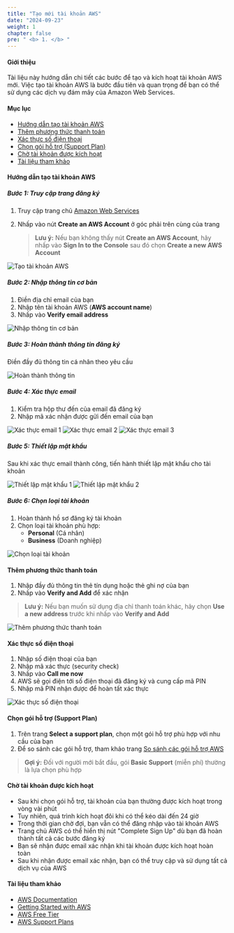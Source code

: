 ```yaml
---
title: "Tạo mới tài khoản AWS"
date: "2024-09-23"
weight: 1
chapter: false
pre: " <b> 1. </b> "
---
```


#### Giới thiệu

Tài liệu này hướng dẫn chi tiết các bước để tạo và kích hoạt tài khoản AWS mới. Việc tạo tài khoản AWS là bước đầu tiên và quan trọng để bạn có thể sử dụng các dịch vụ đám mây của Amazon Web Services.

#### Mục lục
- [Hướng dẫn tạo tài khoản AWS](#hướng-dẫn-tạo-tài-khoản-aws)
- [Thêm phương thức thanh toán](#thêm-phương-thức-thanh-toán)
- [Xác thực số điện thoại](#xác-thực-số-điện-thoại)
- [Chọn gói hỗ trợ (Support Plan)](#chọn-gói-hỗ-trợ-support-plan)
- [Chờ tài khoản được kích hoạt](#chờ-tài-khoản-được-kích-hoạt)
- [Tài liệu tham khảo](#tài-liệu-tham-khảo)

#### Hướng dẫn tạo tài khoản AWS

##### Bước 1: Truy cập trang đăng ký

1. Truy cập trang chủ [Amazon Web Services](https://aws.amazon.com/)
2. Nhấp vào nút **Create an AWS Account** ở góc phải trên cùng của trang
   
   > **Lưu ý:** Nếu bạn không thấy nút **Create an AWS Account**, hãy nhấp vào **Sign In to the Console** sau đó chọn **Create a new AWS Account**

![Tạo tài khoản AWS](/images/1/0001.png?featherlight=false&width=90pc)

##### Bước 2: Nhập thông tin cơ bản

1. Điền địa chỉ email của bạn
2. Nhập tên tài khoản AWS (**AWS account name**)
3. Nhấp vào **Verify email address**

![Nhập thông tin cơ bản](/images/1/0002.png?featherlight=false&width=90pc)

##### Bước 3: Hoàn thành thông tin đăng ký

Điền đầy đủ thông tin cá nhân theo yêu cầu

![Hoàn thành thông tin](/images/1/0003.png?featherlight=false&width=90pc)

##### Bước 4: Xác thực email

1. Kiểm tra hộp thư đến của email đã đăng ký
2. Nhập mã xác nhận được gửi đến email của bạn

![Xác thực email 1](/images/1/0004.png?featherlight=false&width=90pc)
![Xác thực email 2](/images/1/0005.png?featherlight=false&width=90pc)
![Xác thực email 3](/images/1/0006.png?featherlight=false&width=90pc)

##### Bước 5: Thiết lập mật khẩu

Sau khi xác thực email thành công, tiến hành thiết lập mật khẩu cho tài khoản

![Thiết lập mật khẩu 1](/images/1/0007.png?featherlight=false&width=90pc)
![Thiết lập mật khẩu 2](/images/1/0008.png?featherlight=false&width=90pc)

##### Bước 6: Chọn loại tài khoản

1. Hoàn thành hồ sơ đăng ký tài khoản
2. Chọn loại tài khoản phù hợp:
   - **Personal** (Cá nhân)
   - **Business** (Doanh nghiệp)

![Chọn loại tài khoản](/images/1/0009.png?featherlight=false&width=90pc)

#### Thêm phương thức thanh toán

1. Nhập đầy đủ thông tin thẻ tín dụng hoặc thẻ ghi nợ của bạn
2. Nhấp vào **Verify and Add** để xác nhận

> **Lưu ý:** Nếu bạn muốn sử dụng địa chỉ thanh toán khác, hãy chọn **Use a new address** trước khi nhấp vào **Verify and Add**

![Thêm phương thức thanh toán](/images/1/00010.png?featherlight=false&width=90pc)

#### Xác thực số điện thoại

1. Nhập số điện thoại của bạn
2. Nhập mã xác thực (security check)
3. Nhấp vào **Call me now**
4. AWS sẽ gọi điện tới số điện thoại đã đăng ký và cung cấp mã PIN
5. Nhập mã PIN nhận được để hoàn tất xác thực

![Xác thực số điện thoại](/images/1/00011.png?featherlight=false&width=90pc)

#### Chọn gói hỗ trợ (Support Plan)

1. Trên trang **Select a support plan**, chọn một gói hỗ trợ phù hợp với nhu cầu của bạn
2. Để so sánh các gói hỗ trợ, tham khảo trang [So sánh các gói hỗ trợ AWS](https://aws.amazon.com/premiumsupport/plans/)

> **Gợi ý:** Đối với người mới bắt đầu, gói **Basic Support** (miễn phí) thường là lựa chọn phù hợp

#### Chờ tài khoản được kích hoạt

- Sau khi chọn gói hỗ trợ, tài khoản của bạn thường được kích hoạt trong vòng vài phút
- Tuy nhiên, quá trình kích hoạt đôi khi có thể kéo dài đến 24 giờ
- Trong thời gian chờ đợi, bạn vẫn có thể đăng nhập vào tài khoản AWS
- Trang chủ AWS có thể hiển thị nút "Complete Sign Up" dù bạn đã hoàn thành tất cả các bước đăng ký
- Bạn sẽ nhận được email xác nhận khi tài khoản được kích hoạt hoàn toàn
- Sau khi nhận được email xác nhận, bạn có thể truy cập và sử dụng tất cả dịch vụ của AWS

#### Tài liệu tham khảo

- [AWS Documentation](https://docs.aws.amazon.com/)
- [Getting Started with AWS](https://aws.amazon.com/getting-started/)
- [AWS Free Tier](https://aws.amazon.com/free/)
- [AWS Support Plans](https://aws.amazon.com/premiumsupport/plans/)